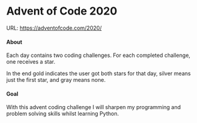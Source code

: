 # Advent of Code 2020

URL: https://adventofcode.com/2020/

#### About

Each day contains two coding challenges. For each completed challenge, one receives a star.

In the end gold indicates the user got both stars for that day, silver means just the first star, and gray means none.

#### Goal

With this advent coding challenge I will sharpen my programming and problem solving skills whilst learning Python.